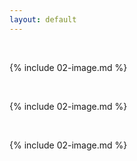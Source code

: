 ```yaml
---
layout: default
---
```


<br>

{% include 02-image.md %}

<br>

{% include 02-image.md %}

<br>

{% include 02-image.md %}

